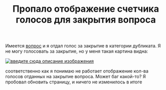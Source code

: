 ﻿---
title: "Пропало отображение счетчика голосов для закрытия вопроса"
se.owner.user_id: 238742
se.owner.display_name: "Andrew"
se.owner.link: "https://ru.meta.stackoverflow.com/users/238742/andrew"
se.link: "https://ru.meta.stackoverflow.com/questions/10692/%d0%9f%d1%80%d0%be%d0%bf%d0%b0%d0%bb%d0%be-%d0%be%d1%82%d0%be%d0%b1%d1%80%d0%b0%d0%b6%d0%b5%d0%bd%d0%b8%d0%b5-%d1%81%d1%87%d0%b5%d1%82%d1%87%d0%b8%d0%ba%d0%b0-%d0%b3%d0%be%d0%bb%d0%be%d1%81%d0%be%d0%b2-%d0%b4%d0%bb%d1%8f-%d0%b7%d0%b0%d0%ba%d1%80%d1%8b%d1%82%d0%b8%d1%8f-%d0%b2%d0%be%d0%bf%d1%80%d0%be%d1%81%d0%b0"
se.question_id: 10692
se.post_type: question
---
<p>Имеется <a href="https://ru.stackoverflow.com/questions/1160647/%D0%9F%D0%BE%D0%BC%D0%B5%D0%BD%D1%8F%D1%82%D1%8C-%D0%B8%D0%BA%D0%BE%D0%BD%D0%BA%D1%83-%D0%BC%D0%B0%D1%80%D0%BA%D0%B5%D1%80%D0%B0-google-maps-%D0%BF%D0%BE%D1%81%D0%BB%D0%B5-%D0%B2%D1%8B%D0%B1%D0%BE%D1%80%D0%B0-%D0%BF%D0%BE%D0%BB%D1%8C%D0%B7%D0%BE%D0%B2%D0%B0%D1%82%D0%B5%D0%BB%D1%8F">вопрос</a> и я отдал голос за закрытие в категории дубликата. Я не могу голосовать за закрытие, но у меня такая картина видна:</p>
<p><a href="https://i.stack.imgur.com/nz8hp.jpg" rel="nofollow noreferrer"><img src="https://i.stack.imgur.com/nz8hp.jpg" alt="введите сюда описание изображения" /></a></p>
<p>соответственно как я понимаю не работает отображение кол-ва голосов отданных на закрытие вопроса. Может баг какой-то? Я пробовал обновить страницу, и ничего не изменилось в итоге</p>
